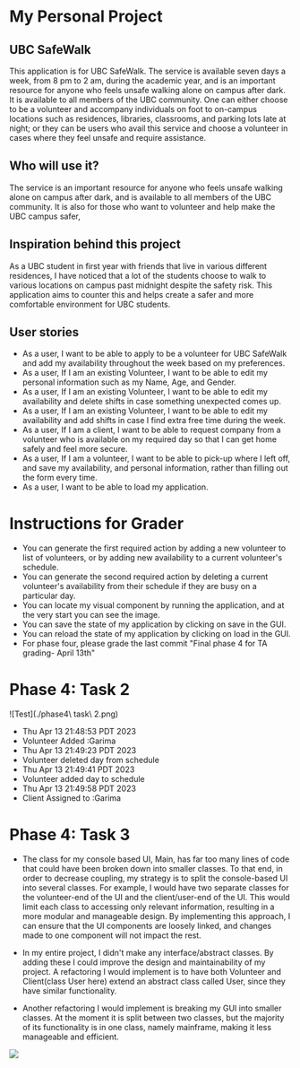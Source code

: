 # My Personal Project

## UBC SafeWalk

This application is for UBC SafeWalk. The service is available seven days a week, from 8 pm to 2 am, during the academic year, and is an important resource for anyone who feels unsafe walking alone on campus after dark. It is available to all members of the UBC community. 
One can either choose to be a volunteer and accompany individuals on foot to on-campus locations such as residences, libraries, classrooms, and parking lots late at night; or they can be users who avail this service and choose a volunteer in cases where they feel unsafe and 
require assistance.

## Who will use it?

The service is an important resource for anyone who feels unsafe walking alone on campus after dark, and is available to all members of the UBC community.
It is also for those who want to volunteer and help make the UBC campus safer,
## Inspiration behind this project

As a UBC student in first year with friends that live in various different residences, I have noticed that a lot of the students choose to walk to various locations on campus past midnight despite the safety risk. This application aims to counter this and helps create a 
safer and more comfortable environment for UBC students. 

## User stories

- As a user, I want to be able to apply to be a volunteer for UBC SafeWalk and add my availability throughout the week based on my preferences.
- As a user, If I am an existing Volunteer, I want to be able to edit my personal information such as my Name, Age, and Gender.
- As a user, If I am an existing Volunteer, I want to be able to edit my availability and delete shifts in case something unexpected comes up.
- As a user, If I am an existing Volunteer, I want to be able to edit my availability and add shifts in case I find extra free time during the week.
- As a user, If I am a client, I want to be able to request company from a volunteer who is available on my required day so that I can get home safely and feel more secure. 
- As a user, If I am a volunteer, I want to be able to pick-up where I left off, and save my availability, and personal information, rather than filling out the form every time. 
- As a user, I want to be able to load my application.

# Instructions for Grader

- You can generate the first required action by adding a new volunteer to list of volunteers, or by adding new availability to a current volunteer's schedule.
- You can generate the second required action by deleting a current volunteer's availability from their schedule if they are busy on a particular day.
- You can locate my visual component by running the application, and at the very start you can see the image. 
- You can save the state of my application by clicking on save in the GUI. 
- You can reload the state of my application by clicking on load in the GUI. 
- For phase four, please grade the last commit "Final phase 4 for TA grading- April 13th"

# Phase 4: Task 2
![Test](./phase4\ task\ 2.png)

- Thu Apr 13 21:48:53 PDT 2023
- Volunteer Added :Garima
- Thu Apr 13 21:49:23 PDT 2023
- Volunteer deleted day from schedule
- Thu Apr 13 21:49:41 PDT 2023
- Volunteer added day to schedule
- Thu Apr 13 21:49:58 PDT 2023
- Client Assigned to :Garima

# Phase 4: Task 3

- The class for my console based UI, Main, has far too many lines of code that could have been broken down into smaller classes. To that end, in order to decrease coupling, my strategy is to split the console-based UI into several classes. For example, I would have two separate classes for the volunteer-end of the UI and the client/user-end of the UI. This would limit each class to accessing only relevant information, resulting in a more modular and manageable design. By implementing this approach, I can ensure that the UI components are loosely linked, and changes made to one component will not impact the rest.

- In my entire project, I didn't make any interface/abstract classes. By adding these I could improve the design and maintainability of my project. A refactoring I would implement is to have both Volunteer and Client(class User here) extend an abstract class called User, since they have similar functionality.

- Another refactoring I would implement is breaking my GUI into smaller classes. At the moment it is split between two classes, but the majority of its functionality is in one class, namely mainframe, making it less manageable and efficient.

![](/home/gollum/IdeaProjects/project_z5q4k/UML_design_diagram.png)
